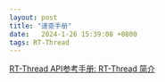 ```yaml
---
layout: post
title: "速查手册" 
date:   2024-1-26 15:39:08 +0800
tags: RT-Thread
---
```


[RT-Thread API参考手册: RT-Thread 简介](https://www.rt-thread.org/document/api/index.html)

